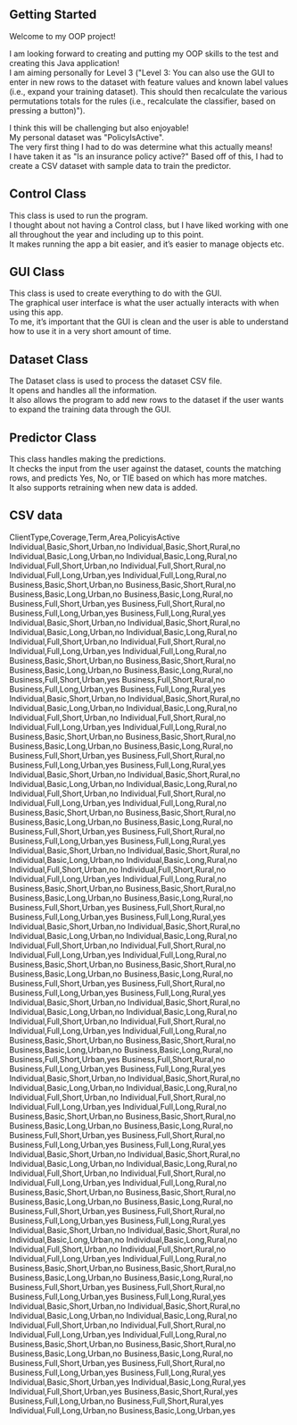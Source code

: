 ## Getting Started
Welcome to my OOP project!

I am looking forward to creating and putting my OOP skills to the test and creating this Java application!  
I am aiming personally for Level 3 ("Level 3: You can also use the GUI to enter in new rows to the dataset with feature values and known label values (i.e., expand your training dataset). This should then recalculate the various permutations totals for the rules (i.e., recalculate the classifier, based on pressing a button)").

I think this will be challenging but also enjoyable!  
My personal dataset was "PolicyIsActive".  
The very first thing I had to do was determine what this actually means!  
I have taken it as "Is an insurance policy active?"
Based off of this, I had to create a CSV dataset with sample data to train the predictor.


## Control Class

This class is used to run the program.  
I thought about not having a Control class, but I have liked working with one all throughout the year and including up to this point.  
It makes running the app a bit easier, and it’s easier to manage objects etc.


## GUI Class

This class is used to create everything to do with the GUI.  
The graphical user interface is what the user actually interacts with when using this app.  
To me, it’s important that the GUI is clean and the user is able to understand how to use it in a very short amount of time.


## Dataset Class

The Dataset class is used to process the dataset CSV file.  
It opens and handles all the information.  
It also allows the program to add new rows to the dataset if the user wants to expand the training data through the GUI.


## Predictor Class

This class handles making the predictions.  
It checks the input from the user against the dataset, counts the matching rows, and predicts Yes, No, or TIE based on which has more matches.  
It also supports retraining when new data is added.


## CSV data  

ClientType,Coverage,Term,Area,PolicyisActive
Individual,Basic,Short,Urban,no
Individual,Basic,Short,Rural,no
Individual,Basic,Long,Urban,no
Individual,Basic,Long,Rural,no
Individual,Full,Short,Urban,no
Individual,Full,Short,Rural,no
Individual,Full,Long,Urban,yes
Individual,Full,Long,Rural,no
Business,Basic,Short,Urban,no
Business,Basic,Short,Rural,no
Business,Basic,Long,Urban,no
Business,Basic,Long,Rural,no
Business,Full,Short,Urban,yes
Business,Full,Short,Rural,no
Business,Full,Long,Urban,yes
Business,Full,Long,Rural,yes
Individual,Basic,Short,Urban,no
Individual,Basic,Short,Rural,no
Individual,Basic,Long,Urban,no
Individual,Basic,Long,Rural,no
Individual,Full,Short,Urban,no
Individual,Full,Short,Rural,no
Individual,Full,Long,Urban,yes
Individual,Full,Long,Rural,no
Business,Basic,Short,Urban,no
Business,Basic,Short,Rural,no
Business,Basic,Long,Urban,no
Business,Basic,Long,Rural,no
Business,Full,Short,Urban,yes
Business,Full,Short,Rural,no
Business,Full,Long,Urban,yes
Business,Full,Long,Rural,yes
Individual,Basic,Short,Urban,no
Individual,Basic,Short,Rural,no
Individual,Basic,Long,Urban,no
Individual,Basic,Long,Rural,no
Individual,Full,Short,Urban,no
Individual,Full,Short,Rural,no
Individual,Full,Long,Urban,yes
Individual,Full,Long,Rural,no
Business,Basic,Short,Urban,no
Business,Basic,Short,Rural,no
Business,Basic,Long,Urban,no
Business,Basic,Long,Rural,no
Business,Full,Short,Urban,yes
Business,Full,Short,Rural,no
Business,Full,Long,Urban,yes
Business,Full,Long,Rural,yes
Individual,Basic,Short,Urban,no
Individual,Basic,Short,Rural,no
Individual,Basic,Long,Urban,no
Individual,Basic,Long,Rural,no
Individual,Full,Short,Urban,no
Individual,Full,Short,Rural,no
Individual,Full,Long,Urban,yes
Individual,Full,Long,Rural,no
Business,Basic,Short,Urban,no
Business,Basic,Short,Rural,no
Business,Basic,Long,Urban,no
Business,Basic,Long,Rural,no
Business,Full,Short,Urban,yes
Business,Full,Short,Rural,no
Business,Full,Long,Urban,yes
Business,Full,Long,Rural,yes
Individual,Basic,Short,Urban,no
Individual,Basic,Short,Rural,no
Individual,Basic,Long,Urban,no
Individual,Basic,Long,Rural,no
Individual,Full,Short,Urban,no
Individual,Full,Short,Rural,no
Individual,Full,Long,Urban,yes
Individual,Full,Long,Rural,no
Business,Basic,Short,Urban,no
Business,Basic,Short,Rural,no
Business,Basic,Long,Urban,no
Business,Basic,Long,Rural,no
Business,Full,Short,Urban,yes
Business,Full,Short,Rural,no
Business,Full,Long,Urban,yes
Business,Full,Long,Rural,yes
Individual,Basic,Short,Urban,no
Individual,Basic,Short,Rural,no
Individual,Basic,Long,Urban,no
Individual,Basic,Long,Rural,no
Individual,Full,Short,Urban,no
Individual,Full,Short,Rural,no
Individual,Full,Long,Urban,yes
Individual,Full,Long,Rural,no
Business,Basic,Short,Urban,no
Business,Basic,Short,Rural,no
Business,Basic,Long,Urban,no
Business,Basic,Long,Rural,no
Business,Full,Short,Urban,yes
Business,Full,Short,Rural,no
Business,Full,Long,Urban,yes
Business,Full,Long,Rural,yes
Individual,Basic,Short,Urban,no
Individual,Basic,Short,Rural,no
Individual,Basic,Long,Urban,no
Individual,Basic,Long,Rural,no
Individual,Full,Short,Urban,no
Individual,Full,Short,Rural,no
Individual,Full,Long,Urban,yes
Individual,Full,Long,Rural,no
Business,Basic,Short,Urban,no
Business,Basic,Short,Rural,no
Business,Basic,Long,Urban,no
Business,Basic,Long,Rural,no
Business,Full,Short,Urban,yes
Business,Full,Short,Rural,no
Business,Full,Long,Urban,yes
Business,Full,Long,Rural,yes
Individual,Basic,Short,Urban,no
Individual,Basic,Short,Rural,no
Individual,Basic,Long,Urban,no
Individual,Basic,Long,Rural,no
Individual,Full,Short,Urban,no
Individual,Full,Short,Rural,no
Individual,Full,Long,Urban,yes
Individual,Full,Long,Rural,no
Business,Basic,Short,Urban,no
Business,Basic,Short,Rural,no
Business,Basic,Long,Urban,no
Business,Basic,Long,Rural,no
Business,Full,Short,Urban,yes
Business,Full,Short,Rural,no
Business,Full,Long,Urban,yes
Business,Full,Long,Rural,yes
Individual,Basic,Short,Urban,no
Individual,Basic,Short,Rural,no
Individual,Basic,Long,Urban,no
Individual,Basic,Long,Rural,no
Individual,Full,Short,Urban,no
Individual,Full,Short,Rural,no
Individual,Full,Long,Urban,yes
Individual,Full,Long,Rural,no
Business,Basic,Short,Urban,no
Business,Basic,Short,Rural,no
Business,Basic,Long,Urban,no
Business,Basic,Long,Rural,no
Business,Full,Short,Urban,yes
Business,Full,Short,Rural,no
Business,Full,Long,Urban,yes
Business,Full,Long,Rural,yes
Individual,Basic,Short,Urban,no
Individual,Basic,Short,Rural,no
Individual,Basic,Long,Urban,no
Individual,Basic,Long,Rural,no
Individual,Full,Short,Urban,no
Individual,Full,Short,Rural,no
Individual,Full,Long,Urban,yes
Individual,Full,Long,Rural,no
Business,Basic,Short,Urban,no
Business,Basic,Short,Rural,no
Business,Basic,Long,Urban,no
Business,Basic,Long,Rural,no
Business,Full,Short,Urban,yes
Business,Full,Short,Rural,no
Business,Full,Long,Urban,yes
Business,Full,Long,Rural,yes
Individual,Basic,Short,Urban,no
Individual,Basic,Short,Rural,no
Individual,Basic,Long,Urban,no
Individual,Basic,Long,Rural,no
Individual,Full,Short,Urban,no
Individual,Full,Short,Rural,no
Individual,Full,Long,Urban,yes
Individual,Full,Long,Rural,no
Business,Basic,Short,Urban,no
Business,Basic,Short,Rural,no
Business,Basic,Long,Urban,no
Business,Basic,Long,Rural,no
Business,Full,Short,Urban,yes
Business,Full,Short,Rural,no
Business,Full,Long,Urban,yes
Business,Full,Long,Rural,yes
Individual,Basic,Short,Urban,yes
Individual,Basic,Long,Rural,yes
Individual,Full,Short,Urban,yes
Business,Basic,Short,Rural,yes
Business,Full,Long,Urban,no
Business,Full,Short,Rural,yes
Individual,Full,Long,Urban,no
Business,Basic,Long,Urban,yes